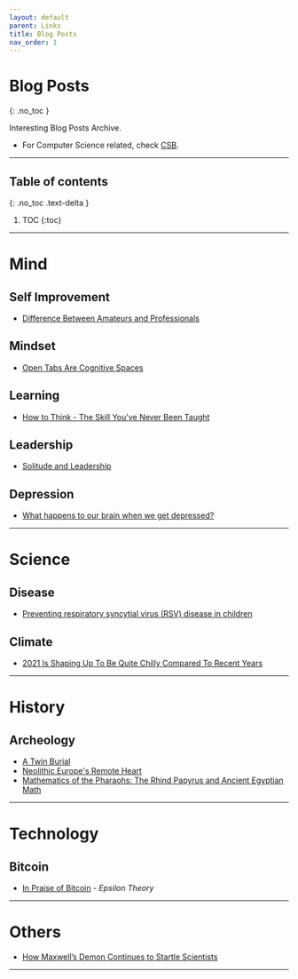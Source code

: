 ```yaml
---
layout: default
parent: Links
title: Blog Posts
nav_order: 1
---
```


#  Blog Posts
{: .no_toc }

Interesting Blog Posts Archive.

- For Computer Science related, check [CSB](../../../docs/links/blogCS).

---

## Table of contents
{: .no_toc .text-delta }

1. TOC
{:toc}

---

# Mind

## Self Improvement

- [Difference Between Amateurs and Professionals](https://fs.blog/2017/08/amateurs-professionals/)

## Mindset

- [Open Tabs Are Cognitive Spaces](https://rybakov.com/blog/open_tabs_are_cognitive_spaces/)

## Learning

- [How to Think - The Skill You've Never Been Taught](https://fs.blog/2015/08/how-to-think/)

## Leadership

- [Solitude and Leadership](https://fs.blog/great-talks/solitude-and-leadership/)

## Depression

- [What happens to our brain when we get depressed?](https://thewalrus.ca/what-happens-to-our-brains-when-we-get-depressed/)

---

# Science

## Disease

- [Preventing respiratory syncytial virus (RSV) disease in children](https://science.sciencemag.org/content/372/6543/686)

## Climate

- [2021 Is Shaping Up To Be Quite Chilly Compared To Recent Years](https://www.discovermagazine.com/environment/2021-is-shaping-up-to-be-chilly-compared-to-recent-years)

---

# History

## Archeology

- [A Twin Burial](https://www.archaeology.org/issues/423-2105/digs/9602-digs-austria-twin-burial)
- [Neolithic Europe's Remote Heart](https://www.archaeology.org/issues/61-1301/features/327-scotland-orkney-neolithic-brodgar)
- [Mathematics of the Pharaohs: The Rhind Papyrus and Ancient Egyptian Math](https://www.ancient-origins.net/artifacts-ancient-writings/rhind-papyrus-0013004)

---

# Technology

## Bitcoin

- [In Praise of Bitcoin](https://www.epsilontheory.com/in-praise-of-bitcoin/) - *Epsilon Theory*

---

# Others

- [How Maxwell’s Demon Continues to Startle Scientists](https://www.quantamagazine.org/how-maxwells-demon-continues-to-startle-scientists-20210422/)

---
